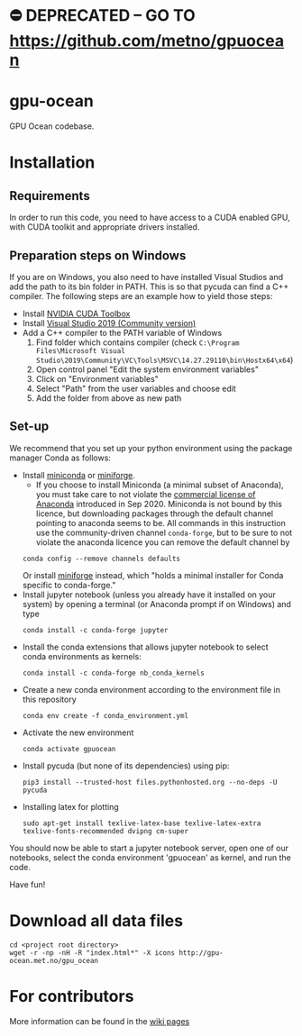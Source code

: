 # ⛔️ DEPRECATED – GO TO https://github.com/metno/gpuocean

# gpu-ocean
GPU Ocean codebase.

# Installation

## Requirements
In order to run this code, you need to have access to a CUDA enabled GPU, with CUDA toolkit and appropriate drivers installed.

## Preparation steps on Windows

If you are on Windows, you also need to have installed Visual Studios and add the path to its bin folder in PATH. This is so that pycuda can find a C++ compiler. The following steps are an example how to yield those steps:

-   Install [NVIDIA CUDA Toolbox](https://docs.nvidia.com/cuda/cuda-installation-guide-microsoft-windows/index.html) 
-   Install [Visual Studio 2019 (Community version)](https://visualstudio.microsoft.com/vs/community/)
-   Add a C++ compiler to the PATH variable of Windows
    1.  Find folder which contains compiler (check `C:\Program Files\Microsoft Visual Studio\2019\Community\VC\Tools\MSVC\14.27.29110\bin\Hostx64\x64`)
    2.  Open control panel "Edit the system environment variables"
    3.  Click on "Environment variables"
    4.  Select "Path" from the user variables and choose edit
    5.  Add the folder from above as new path

## Set-up
We recommend that you set up your python environment using the package manager Conda as follows:
- Install [miniconda](https://conda.io/miniconda.html) or [miniforge](https://github.com/conda-forge/miniforge).
    - If you choose to install Miniconda (a minimal subset of Anaconda), you must take care to not violate the [commercial license of Anaconda](https://www.anaconda.com/blog/sustaining-our-stewardship-of-the-open-source-data-science-community) introduced in Sep 2020. Miniconda is not bound by this licence, but downloading packages through the default channel pointing to anaconda seems to be. All commands in this instruction use the community-driven channel `conda-forge`, but to be sure to not violate the anaconda licence you can remove the default channel by
    ```
    conda config --remove channels defaults
    ```
    Or install [miniforge](https://github.com/conda-forge/miniforge) instead, which "holds a minimal installer for Conda specific to conda-forge."
- Install jupyter notebook (unless you already have it installed on your system) by opening a terminal (or Anaconda prompt if on Windows) and type
    ```
    conda install -c conda-forge jupyter
    ```
- Install the conda extensions that allows jupyter notebook to select conda environments as kernels:
    ```
    conda install -c conda-forge nb_conda_kernels
    ```
- Create a new conda environment according to the environment file in this repository
    ```
    conda env create -f conda_environment.yml
    ```
- Activate the new environment
    ```
    conda activate gpuocean
    ```
- Install pycuda (but none of its dependencies) using pip:
    ```
    pip3 install --trusted-host files.pythonhosted.org --no-deps -U pycuda
    ```
- Installing latex for plotting
    ```
    sudo apt-get install texlive-latex-base texlive-latex-extra texlive-fonts-recommended dvipng cm-super
    ```

You should now be able to start a jupyter notebook server, open one of our notebooks, select the conda environment 'gpuocean' as kernel, and run the code. 

Have fun!

# Download all data files
```
cd <project root directory>
wget -r -np -nH -R "index.html*" -X icons http://gpu-ocean.met.no/gpu_ocean
```

# For contributors 

More information can be found in the [wiki pages](https://github.com/metno/gpu-ocean/wiki/)

